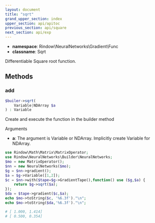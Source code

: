 ```yaml
---
layout: document
title: "sqrt"
grand_upper_section: index
upper_section: api/apitoc
previous_section: api/square
next_section: api/exp
---
```


- **namespace**: Rindow\NeuralNetworks\Gradient\Func
- **classname**: Sqrt

Differentiable Square root function.

Methods
-------

### add
```php
$builer->sqrt(
    Variable|NDArray $a
) : Variable
```
Create and execute the function in the builder method

Arguments

- **a**: The argument is Variable or NDArray. Implicitly create Variable for NDArray.


```php
use Rindow\Math\Matrix\MatrixOperator;
use Rindow\NeuralNetworks\Builder\NeuralNetworks;
$mo = new MatrixOperator();
$nn = new NeuralNetworks($mo);
$g = $nn->gradient();
$a = $g->Variable([1,2]);
$c = $nn->with($tape=$g->GradientTape(),function() use ($g,$a) {
    return $g->sqrt($a);
});
$da = $tape->gradient($c,$a);
echo $mo->toString($c, '%6.3f')."\n";
echo $mo->toString($da,'%6.3f')."\n";

# [ 1.000, 1.414]
# [ 0.500, 0.354]


```
